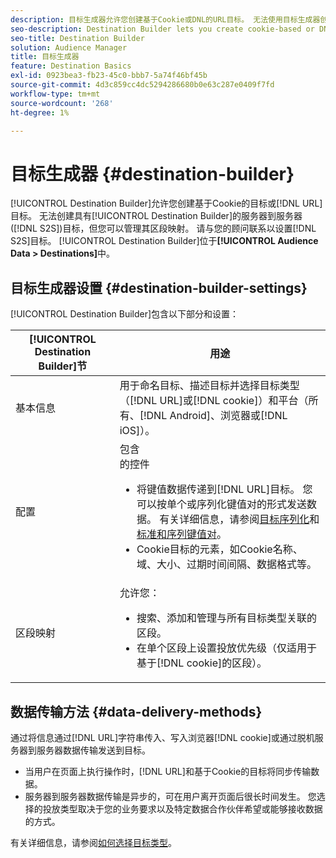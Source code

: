 ```yaml
---
description: 目标生成器允许您创建基于Cookie或DNL的URL目标。 无法使用目标生成器创建服务器到服务器(S2S)目标，但可以管理其区段映射。 请与您的顾问联系以设置S2S目标。 目标生成器位于受众数据>目标中。
seo-description: Destination Builder lets you create cookie-based or DNL URL destinations. You cannot create server-to-server (S2S) destinations with Destination Builder, but you can manage their segment mappings. Contact your consultant to set up a S2S destination. Destination Builder is located in Audience Data > Destinations.
seo-title: Destination Builder
solution: Audience Manager
title: 目标生成器
feature: Destination Basics
exl-id: 0923bea3-fb23-45c0-bbb7-5a74f46bf45b
source-git-commit: 4d3c859cc4dc5294286680b0e63c287e0409f7fd
workflow-type: tm+mt
source-wordcount: '268'
ht-degree: 1%

---
```


# 目标生成器 {#destination-builder}

[!UICONTROL Destination Builder]允许您创建基于Cookie的目标或[!DNL URL]目标。 无法创建具有[!UICONTROL Destination Builder]的服务器到服务器([!DNL S2S])目标，但您可以管理其区段映射。 请与您的顾问联系以设置[!DNL S2S]目标。 [!UICONTROL Destination Builder]位于&#x200B;**[!UICONTROL Audience Data > Destinations]**&#x200B;中。

## 目标生成器设置 {#destination-builder-settings}

<!-- destination-builder.xml -->

[!UICONTROL Destination Builder]包含以下部分和设置：

| [!UICONTROL Destination Builder]节 | 用途 |
|--- |--- |
| 基本信息 | 用于命名目标、描述目标并选择目标类型（[!DNL URL]或[!DNL cookie]）和平台（所有、[!DNL Android]、浏览器或[!DNL iOS]）。 |
| 配置 | 包含<br/>的控件<ul><li>将键值数据传递到[!DNL URL]目标。 您可以按单个或序列化键值对的形式发送数据。 有关详细信息，请参阅[目标序列化](../../features/destinations/key-value-pairs.md#destination-serialized)和[标准和序列键值对](../../features/destinations/key-value-pairs.md)。 </li><li>Cookie目标的元素，如Cookie名称、域、大小、过期时间间隔、数据格式等。</li></ul> |
| 区段映射 | 允许您：<br/><ul><li>搜索、添加和管理与所有目标类型关联的区段。 </li><li>在单个区段上设置投放优先级（仅适用于基于[!DNL cookie]的区段）。</li></ul> |

## 数据传输方法 {#data-delivery-methods}

通过将信息通过[!DNL URL]字符串传入、写入浏览器[!DNL cookie]或通过脱机服务器到服务器数据传输发送到目标。

* 当用户在页面上执行操作时，[!DNL URL]和基于Cookie的目标将同步传输数据。
* 服务器到服务器数据传输是异步的，可在用户离开页面后很长时间发生。 您选择的投放类型取决于您的业务要求以及特定数据合作伙伴希望或能够接收数据的方式。

有关详细信息，请参阅[如何选择目标类型](../../features/destinations/destinations.md)。
